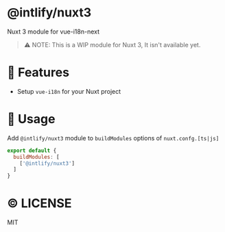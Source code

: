 # @intlify/nuxt3

Nuxt 3 module for vue-i18n-next

> ⚠️ NOTE: This is a WIP module for Nuxt 3, It isn't available yet.

# 🌟 Features
- Setup `vue-i18n` for your Nuxt project

# 🚀 Usage
Add `@intlify/nuxt3` module to `buildModules` options of `nuxt.confg.[ts|js]`

```js
export default {
  buildModules: [
    ['@intlify/nuxt3']
  ]
}
```

# ©️ LICENSE
MIT
